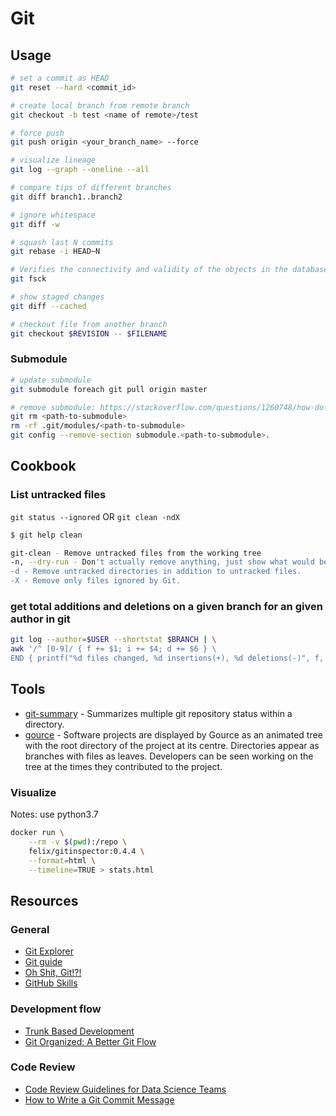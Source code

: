 # Git

## Usage

```bash
# set a commit as HEAD
git reset --hard <commit_id>

# create local branch from remote branch
git checkout -b test <name of remote>/test

# force push
git push origin <your_branch_name> --force

# visualize lineage
git log --graph --oneline --all

# compare tips of different branches
git diff branch1..branch2

# ignore whitespace
git diff -w

# squash last N commits
git rebase -i HEAD~N

# Verifies the connectivity and validity of the objects in the database
git fsck

# show staged changes
git diff --cached

# checkout file from another branch
git checkout $REVISION -- $FILENAME
```

### Submodule

```bash
# update submodule
git submodule foreach git pull origin master

# remove submodule: https://stackoverflow.com/questions/1260748/how-do-i-remove-a-submodule
git rm <path-to-submodule>
rm -rf .git/modules/<path-to-submodule>
git config --remove-section submodule.<path-to-submodule>.
```

## Cookbook

### List untracked files

`git status --ignored` OR `git clean -ndX`

```bash
$ git help clean

git-clean - Remove untracked files from the working tree
-n, --dry-run - Don't actually remove anything, just show what would be done.
-d - Remove untracked directories in addition to untracked files.
-X - Remove only files ignored by Git.
```

### get total additions and deletions on a given branch for an given author in git

```bash
git log --author=$USER --shortstat $BRANCH | \
awk '/^ [0-9]/ { f += $1; i += $4; d += $6 } \
END { printf("%d files changed, %d insertions(+), %d deletions(-)", f, i, d) }'
```

## Tools

- [git-summary](https://github.com/MirkoLedda/git-summary) - Summarizes multiple git repository status within a directory.
- [gource](https://gource.io/) - Software projects are displayed by Gource as an animated tree with the root directory of the project at its centre. Directories appear as branches with files as leaves. Developers can be seen working on the tree at the times they contributed to the project.

### Visualize

Notes: use python3.7

```bash
docker run \
    --rm -v $(pwd):/repo \
    felix/gitinspector:0.4.4 \
    --format=html \
    --timeline=TRUE > stats.html
```

## Resources

### General

- [Git Explorer](https://gitexplorer.com)
- [Git guide](https://github.com/dbt-labs/corp/blob/main/git-guide.md)
- [Oh Shit, Git!?!](https://ohshitgit.com)
- [GitHub Skills](https://skills.github.com/)

### Development flow

- [Trunk Based Development](https://trunkbaseddevelopment.com)
- [Git Organized: A Better Git Flow](https://render.com/blog/git-organized-a-better-git-flow)

### Code Review

- [Code Review Guidelines for Data Science Teams](https://tdhopper.com/blog/code-review-guidelines)
- [How to Write a Git Commit Message](https://cbea.ms/git-commit/)

